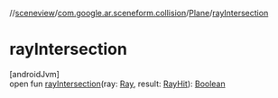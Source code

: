 //[sceneview](../../../index.md)/[com.google.ar.sceneform.collision](../index.md)/[Plane](index.md)/[rayIntersection](ray-intersection.md)

# rayIntersection

[androidJvm]\
open fun [rayIntersection](ray-intersection.md)(ray: [Ray](../-ray/index.md), result: [RayHit](../-ray-hit/index.md)): [Boolean](https://kotlinlang.org/api/latest/jvm/stdlib/kotlin/-boolean/index.html)
